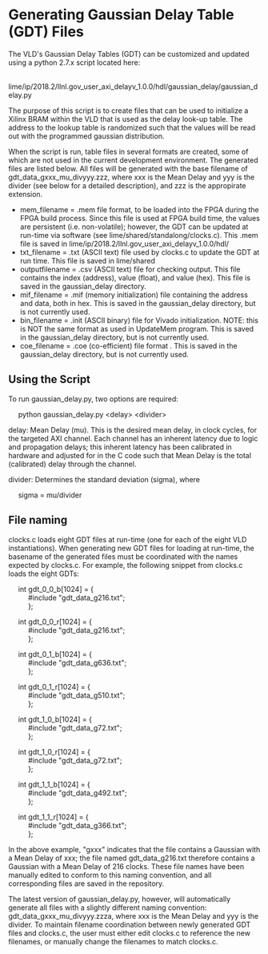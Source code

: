 # Generating Gaussian Delay Table (GDT) Files

The VLD's Gaussian Delay Tables (GDT) can be customized and updated using a python 2.7.x script located here:

&nbsp;&nbsp;&nbsp;&nbsp; lime/ip/2018.2/llnl.gov_user_axi_delayv_1.0.0/hdl/gaussian_delay/gaussian_delay.py

The purpose of this script is to create files that can be used to initialize a Xilinx BRAM within the VLD that is used as the delay look-up table. The address to the 
lookup table is randomized such that the values will be read out with the programmed gaussian distribution.

When the script is run, table files in several formats are created, some of which are not used in the current development environment. 
The generated files are listed below. All files will be generated with the base filename of gdt_data_gxxx_mu_divyyy.zzz, where xxx is the Mean Delay and yyy is the divider (see below for a detailed description), and zzz is the appropirate extension.

-	mem_filename   = .mem file format, to be loaded into the FPGA during the FPGA build process. Since this file is used at FPGA build time, the values are persistent (i.e. non-volatile); however, the GDT can be updated at run-time via software 
		(see lime/shared/standalong/clocks.c). This .mem file is saved in lime/ip/2018.2/llnl.gov_user_axi_delayv_1.0.0/hdl/
-	txt_filename   = .txt (ASCII text) file used by clocks.c to update the GDT at run time. This file is saved in lime/shared
-	outputfilename = .csv (ASCII text) file for checking output. This file contains the index (address), value (float), and value (hex). This file is saved in the gaussian_delay directory.
-	mif_filename   = .mif (memory initialization) file containing the address and data, both in hex. This is saved in the gaussian_delay directory, but is not currently used.
-	bin_filename   = .init (ASCII binary) file for Vivado initialization. NOTE: this is NOT the same format as used in UpdateMem program. This is saved in the gaussian_delay directory, but is not currently used.
-	coe_filename   = .coe (co-efficient) file format . This is saved in the gaussian_delay directory, but is not currently used.

## Using the Script

To run gaussian_delay.py, two options are required:

&nbsp;&nbsp;&nbsp;&nbsp; python gaussian_delay.py \<delay\> \<divider\>
	
delay:    Mean Delay (mu). This is the desired mean delay, in clock cycles, for the targeted AXI channel. Each channel has an inherent latency due to logic and propagation delays; this inherent
latency has been calibrated in hardware and adjusted for in the C code such that Mean Delay is the total (calibrated) delay through the channel.

divider:  Determines the standard deviation (sigma), where 

&nbsp;&nbsp;&nbsp;&nbsp; sigma = mu/divider

## File naming

clocks.c loads eight GDT files at run-time (one for each of the eight VLD instantiations). When generating new GDT files for loading at run-time, the basename of the 
generated files must be coordinated with the names expected by clocks.c. For example, the following snippet from clocks.c loads the eight GDTs: 

&nbsp;&nbsp;&nbsp;&nbsp; int gdt_0_0_b[1024] = {  
&nbsp;&nbsp;&nbsp;&nbsp; &nbsp;&nbsp;&nbsp;&nbsp; #include "gdt_data_g216.txt";  
&nbsp;&nbsp;&nbsp;&nbsp; &nbsp;&nbsp;&nbsp;&nbsp; };

&nbsp;&nbsp;&nbsp;&nbsp; int gdt_0_0_r[1024] = {  
&nbsp;&nbsp;&nbsp;&nbsp; &nbsp;&nbsp;&nbsp;&nbsp; #include "gdt_data_g216.txt";  
&nbsp;&nbsp;&nbsp;&nbsp; &nbsp;&nbsp;&nbsp;&nbsp; };

&nbsp;&nbsp;&nbsp;&nbsp; int gdt_0_1_b[1024] = {  
&nbsp;&nbsp;&nbsp;&nbsp; &nbsp;&nbsp;&nbsp;&nbsp; #include "gdt_data_g636.txt";  
&nbsp;&nbsp;&nbsp;&nbsp; &nbsp;&nbsp;&nbsp;&nbsp; };

&nbsp;&nbsp;&nbsp;&nbsp; int gdt_0_1_r[1024] = {  
&nbsp;&nbsp;&nbsp;&nbsp; &nbsp;&nbsp;&nbsp;&nbsp; #include "gdt_data_g510.txt";  
&nbsp;&nbsp;&nbsp;&nbsp; &nbsp;&nbsp;&nbsp;&nbsp; };

&nbsp;&nbsp;&nbsp;&nbsp; int gdt_1_0_b[1024] = {  
&nbsp;&nbsp;&nbsp;&nbsp; &nbsp;&nbsp;&nbsp;&nbsp; #include "gdt_data_g72.txt";  
&nbsp;&nbsp;&nbsp;&nbsp; &nbsp;&nbsp;&nbsp;&nbsp; };

&nbsp;&nbsp;&nbsp;&nbsp; int gdt_1_0_r[1024] = {  
&nbsp;&nbsp;&nbsp;&nbsp; &nbsp;&nbsp;&nbsp;&nbsp; #include "gdt_data_g72.txt";  
&nbsp;&nbsp;&nbsp;&nbsp; &nbsp;&nbsp;&nbsp;&nbsp; };

&nbsp;&nbsp;&nbsp;&nbsp; int gdt_1_1_b[1024] = {  
&nbsp;&nbsp;&nbsp;&nbsp; &nbsp;&nbsp;&nbsp;&nbsp; #include "gdt_data_g492.txt";  
&nbsp;&nbsp;&nbsp;&nbsp; &nbsp;&nbsp;&nbsp;&nbsp; };

&nbsp;&nbsp;&nbsp;&nbsp; int gdt_1_1_r[1024] = {  
&nbsp;&nbsp;&nbsp;&nbsp; &nbsp;&nbsp;&nbsp;&nbsp; #include "gdt_data_g366.txt";  
&nbsp;&nbsp;&nbsp;&nbsp; &nbsp;&nbsp;&nbsp;&nbsp; };

In the above example, "gxxx" indicates that the file contains a Gaussian with a Mean Delay of xxx; the file named gdt_data_g216.txt therefore contains a Gaussian with a Mean Delay of 216 clocks.
These file names have been manually edited to conform to this naming convention, and all corresponding files are saved in the repository.

The latest version of gaussian_delay.py, however, will automatically generate all files with a slightly different naming convention:  gdt_data_gxxx_mu_divyyy.zzza, where xxx is the Mean Delay and yyy is the divider.
To maintain filename coordination between newly generated GDT files and clocks.c, the user must either edit clocks.c to reference the new filenames, or manually change the filenames to match clocks.c.